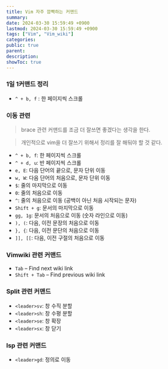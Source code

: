 ```yaml
---
title: Vim 자주 깜빡하는 커맨드
summary: 
date: 2024-03-30 15:59:49 +0900
lastmod: 2024-03-30 15:59:49 +0900
tags: ["Vim", "Vim_wiki"] 
categories: 
public: true
parent: 
description: 
showToc: true
---
```


### 1일 1커맨드 정리

- `^ + b, f` : 한 페이지씩 스크롤

### 이동 관련
> brace 관련 커맨드를 조금 더 잘쓰면 좋겠다는 생각을 한다.

> 개인적으로 vim을 더 잘쓰기 위해서 정리를 잘 해둬야 할 것 같다.

- `^ + b, f`: 한 페이지씩 스크롤
- `^ + d, u`: 반 페이지씩 스크롤
- `e, E`: 다음 단어의 끝으로, 문자 단위 이동
- `w, W`: 다음 단어의 처음으로, 문자 단위 이동
- `$`: 줄의 마지막으로 이동
- `0`: 줄의 처음으로 이동
- `^`: 줄의 처음으로 이동 (공백이 아닌 처음 시작되는 문자)
- `Shift + g`: 문서의 마지막으로 이동
- `gg, 1g`: 문서의 처음으로 이동 (숫자 라인으로 이동)
- `), (`: 다음, 이전 문장의 처음으로 이동
- `}, {`: 다음, 이전 문단의 처음으로 이동
- `]], [[`: 다음, 이전 구절의 처음으로 이동



### Vimwiki 관련 커맨드

- `Tab` – Find next wiki link
- `Shift + Tab` – Find previous wiki link 

### Split 관련 커맨드

- `<leader>sv`: 창 수직 분할
- `<leader>sh`: 창 수평 분할
- `<leader>se`: 창 확장
- `<leader>sx`: 창 닫기

### lsp 관련 커맨드

- `<leader>gd`: 정의로 이동
